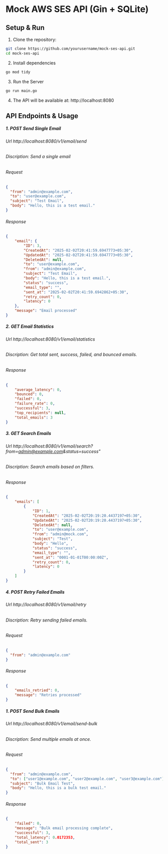# Mock AWS SES API (Gin + SQLite)

## Setup & Run
1. Clone the repository:
```bash
git clone https://github.com/yourusername/mock-ses-api.git
cd mock-ses-api
```
2. Install dependencies
```bash
go mod tidy
```

3. Run the Server
```bash
go run main.go
```

4. The API will be available at:
http://localhost:8080

## API Endpoints & Usage
##### 1. POST Send Single Email
###### Url http://localhost:8080/v1/email/send

###### Discription: Send a single email
###### Request
```json
{
  "from": "admin@example.com",
  "to": "user@example.com",
  "subject": "Test Email",
  "body": "Hello, this is a test email."
}
```
###### Response
```json
{
    "email": {
        "ID": 3,
        "CreatedAt": "2025-02-02T20:41:59.6947773+05:30",
        "UpdatedAt": "2025-02-02T20:41:59.6947773+05:30",
        "DeletedAt": null,
        "to": "user@example.com",
        "from": "admin@example.com",
        "subject": "Test Email",
        "body": "Hello, this is a test email.",
        "status": "success",
        "email_type": "",
        "sent_at": "2025-02-02T20:41:59.6942862+05:30",
        "retry_count": 0,
        "latency": 0
    },
    "message": "Email processed"
}
```


##### 2. GET Email Statistics
###### Url http://localhost:8080/v1/email/statistics

###### Discription: Get total sent, success, failed, and bounced emails.
###### Response
```json
{
    "average_latency": 0,
    "bounced": 0,
    "failed": 0,
    "failure_rate": 0,
    "successful": 3,
    "top_recipients": null,
    "total_emails": 3
}
```

##### 3. GET Search Emails
###### Url http://localhost:8080/v1/email/search?from=admin@example.com&status=success"

###### Discription: Search emails based on filters.
###### Response
```json
{
    "emails": [
        {
            "ID": 1,
            "CreatedAt": "2025-02-02T20:19:20.4437197+05:30",
            "UpdatedAt": "2025-02-02T20:19:20.4437197+05:30",
            "DeletedAt": null,
            "to": "user@example.com",
            "from": "admin@mock.com",
            "subject": "Test",
            "body": "Hello",
            "status": "success",
            "email_type": "",
            "sent_at": "0001-01-01T00:00:00Z",
            "retry_count": 0,
            "latency": 0
        }
    ]
}
```

##### 4. POST Retry Failed Emails
###### Url http://localhost:8080/v1/email/retry

###### Discription: Retry sending failed emails.
###### Request
```json
{
  "from": "admin@example.com"
}

```
###### Response
```json
{
    "emails_retried": 0,
    "message": "Retries processed"
}
```


##### 1. POST Send Bulk Emails
###### Url http://localhost:8080/v1/email/send-bulk

###### Discription: Send multiple emails at once.
###### Request
```json
{
  "from": "admin@example.com",
  "to": ["user1@example.com", "user2@example.com", "user3@example.com"],
  "subject": "Bulk Email Test",
  "body": "Hello, this is a bulk test email."
}
```
###### Response
```json
{
    "failed": 0,
    "message": "Bulk email processing complete",
    "successful": 3,
    "total_latency": 0.0172353,
    "total_sent": 3
}
```